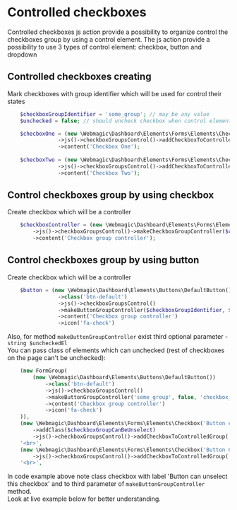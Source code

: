 # Controlled checkboxes

Controlled checkboxes js action provide a possibility to organize control the checkboxes group by using a control
element. The js action provide a possibility to use 3 types of control element: checkbox, button and dropdown

## Controlled checkboxes creating

Mark checkboxes with group identifier which will be used for control their states

```php
    $checkboxGroupIdentifier = 'some_group'; // may be any value
    $unchecked = false; // should uncheck checkbox when control element is checked (default: false)

    $checboxOne = (new \Webmagic\Dashboard\Elements\Forms\Elements\Checkbox())
                ->js()->checkboxGroupsControl()->addCheckboxToControlledGroup($checkboxGroupIdentifier, $unchecked)
                ->content('Checkbox One');
     
    $checboxTwo = (new \Webmagic\Dashboard\Elements\Forms\Elements\Checkbox())
                ->js()->checkboxGroupsControl()->addCheckboxToControlledGroup($checkboxGroupIdentifier, $unchecked)
                ->content('Checkbox Two');     
```

## Control checkboxes group by using checkbox

Create checkbox which will be a controller

```php
    $checkboxController = (new \Webmagic\Dashboard\Elements\Forms\Elements\Checkbox())
        ->js()->checkboxGroupsControl()->makeCheckboxGroupController($checkboxGroupIdentifier, $unchecked)
        ->content('Checkbox group controller');
```

## Control checkboxes group by using button

Create checkbox which will be a controller

```php
    $button = (new \Webmagic\Dashboard\Elements\Buttons\DefaultButton())
                ->class('btn-default')
                ->js()->checkboxGroupsControl()
                ->makeButtonGroupController($checkboxGroupIdentifier, $unchecked)
                ->content('Checkbox group controller')
                ->icon('fa-check')      
```
Also, for method ``makeButtonGroupController`` exist third optional parameter - ``string $uncheckedEl``  
You can pass class of elements which can unchecked (rest of checkboxes on the page can't be unchecked):

```php
    (new FormGroup(
        (new \Webmagic\Dashboard\Elements\Buttons\DefaultButton())
            ->class('btn-default')
            ->js()->checkboxGroupsControl()
            ->makeButtonGroupController('some_group', false, 'checkbox_group_can_be_unselect')
            ->content('Checkbox group controller')
            ->icon('fa-check')
    )),
    (new \Webmagic\Dashboard\Elements\Forms\Elements\Checkbox('Button can unselect this checkbox'))
        ->addClass($checkboxGroupCanBeUnselect)
        ->js()->checkboxGroupsControl()->addCheckboxToControlledGroup('other_control_group_class', $unchecked),
    '<br>',
    (new \Webmagic\Dashboard\Elements\Forms\Elements\Checkbox('Button CAN\'t unselect this checkbox'))
        ->js()->checkboxGroupsControl()->addCheckboxToControlledGroup('other_control_group_class', $unchecked),
    '<br>',
```

In code example above note class checkbox with label 'Button can unselect this checkbox' and to third parameter of ``makeButtonGroupController`` method.  
Look at live example below for better understanding.